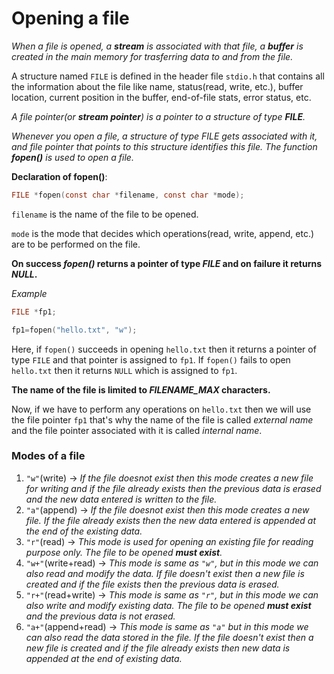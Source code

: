 # Opening a file

_When a file is opened, a **stream** is associated with that file, a **buffer** is created in the main memory for trasferring data to and from the file._


A structure named `FILE` is defined in the header file `stdio.h` that contains all the information about the file like name, status(read, write, etc.), buffer location, current position in the buffer, end-of-file stats, error status, etc.

_A file pointer(or **stream pointer**) is a pointer to a structure of type **FILE**._


_Whenever you open a file, a structure of type FILE gets associated with it, and file pointer that points to this structure identifies this file. The function **fopen()** is used to open a file._

**Declaration of fopen()**:

```c
FILE *fopen(const char *filename, const char *mode);
```

`filename` is the name of the file to be opened.

`mode` is the mode that decides which operations(read, write, append, etc.) are to be performed on the file.


**On success _fopen()_ returns a pointer of type _FILE_ and on failure it returns _NULL_.**

_Example_

```c
FILE *fp1;

fp1=fopen("hello.txt", "w");
```

Here, if `fopen()` succeeds in opening `hello.txt` then it returns a pointer of type `FILE` and that pointer is assigned to `fp1`. If `fopen()` fails to open `hello.txt` then it returns `NULL` which is assigned to `fp1`.


**The name of the file is limited to _FILENAME_MAX_ characters.**

Now, if we have to perform any operations on `hello.txt` then we will use the file pointer `fp1` that's why the name of the file is called _external name_ and the file pointer associated with it is called _internal name_.

### Modes of a file

1. `"w"`(write) $\rightarrow$ _If the file doesnot exist then this mode creates a new file for writing and if the file already exists then the previous data is erased and the new data entered is written to the file._
2. `"a"`(append) $\rightarrow$ _If the file doesnot exist then this mode creates a new file. If the file already exists then the new data entered is appended at the end of the existing data._
3. `"r"`(read) $\rightarrow$ _This mode is used for opening an existing file for reading purpose only. The file to be opened **must exist**._
4. `"w+"`(write+read) $\rightarrow$ _This mode is same as `"w"`, but in this mode we can also read and modify the data. If file doesn't exist then a new file is created and if the file exists then the previous data is erased._
5. `"r+"`(read+write) $\rightarrow$ _This mode is same as `"r"`, but in this mode we can also write and modify existing data. The file to be opened **must exist** and the previous data is not erased._
6. `"a+"`(append+read) $\rightarrow$ _This mode is same as `"a"` but in this mode we can also read the data stored in the file. If the file doesn't exist then a new file is created and if the file already exists then new data is appended at the end of existing data._
